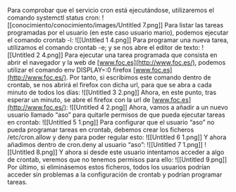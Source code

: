 Para comprobar que el servicio cron está ejecutándose, utilizaremos el comando systemctl status cron:
![[conocimiento/conocimiento/images/Untitled 7.png]]
Para listar las tareas programadas por el usuario (en este caso usuario mario), podemos ejecutar el comando crontab -l:
![[Untitled 1 4.png]]
Para programar una nueva tarea, utilizamos el comando crontab -e; y se nos abre el editor de texto:
![[Untitled 2 4.png]]
Para ejecutar una tarea programada que consista en abrir el navegador y la web de [www.foc.es](http://www.foc.es/), podemos utilizar el comando env DISPLAY=:0 firefox [www.foc.es](http://www.foc.es/). Por tanto, si escribimos este comando dentro de crontab, se nos abrirá el firefox con dicha url, para que se abra a cada minuto de todos los días:
![[Untitled 3 2.png]]
Ahora, en este punto, tras esperar un minuto, se abre el firefox con la url de [www.foc.es](http://www.foc.es/):
![[Untitled 4 2.png]]
Ahora, vamos a añadir a un nuevo usuario llamado “aso” para quitarle permisos de que pueda ejecutar tareas en crontab:
![[Untitled 5 1.png]]
Para configurar que el usuario “aso” no pueda programar tareas en crontab, debemos crear los ficheros /etc/cron.allow y deny para poder regular esto:
![[Untitled 6 1.png]]
Y ahora añadimos dentro de cron.deny al usuario “aso”:
![[Untitled 7 1.png]]
![[Untitled 8.png]]
Y ahora si desde este usuario intentamos acceder a algo de crontab, veremos que no tenemos permisos para ello:
![[Untitled 9.png]]
Por último, si eliminásemos estos ficheros, todos los usuarios podrían acceder sin problemas a la configuración de crontab y podrían programar tareas.